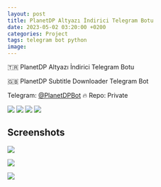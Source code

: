 ```yaml
---
layout: post
title: PlanetDP Altyazı İndirici Telegram Botu
date: 2023-05-02 03:20:00 +0200
categories: Project
tags: telegram bot python
image: 
---
```


🇹🇷 PlanetDP Altyazı İndirici Telegram Botu

🇬🇧 PlanetDP Subtitle Downloader Telegram Bot

Telegram: [@PlanetDPBot](https://t.me/PlanetDPBot) 🔥 Repo: Private

[![](https://img.shields.io/twitter/follow/huzunluartemis?&label=twitter&color=blue&style=flat&logo=twitter)](https://twitter.com/HuzunluArtemis)
[![](https://img.shields.io/badge/telegram-up-blue?style=for-the-badge&logo=telegram&logoColor=blue&style=flat)](https://t.me/HuzunluArtemis)
[![](https://img.shields.io/endpoint?style=flat&url=https%3A%2F%2Frunkit.io%2Fdamiankrawczyk%2Ftelegram-badge%2Fbranches%2Fmaster%3Furl%3Dhttps%3A%2F%2Ft.me/HuzunluArtemis)](https://t.me/HuzunluArtemis)
[![](https://img.shields.io/badge/artemis.pages-.dev-blue?style=flat&logo=devdotto&style=flat)](https://artemis.pages.dev/)

## Screenshots

![](https://i.ibb.co/0QV42bh/235742854-9ae95bff-b797-48cb-9997-6dab065301b1.png)

![](https://i.ibb.co/nsFynz3/235743144-22cb6ca8-55ae-453a-8c11-b6aa8fde476b.png)

![](https://i.ibb.co/Qj0Vwbc/235743285-e8aef399-828c-4bf5-88f9-e797e9ff09e5.png)